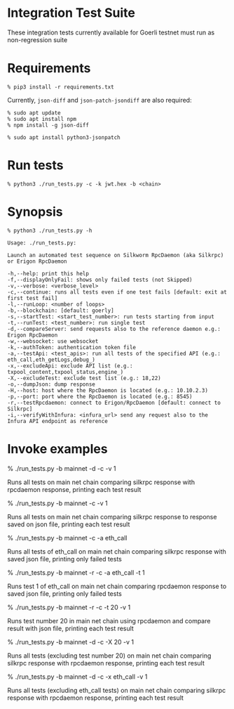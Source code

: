 # Integration Test Suite

These integration tests currently available for Goerli testnet must run as non-regression suite

# Requirements

```
% pip3 install -r requirements.txt
```

Currently, `json-diff` and `json-patch-jsondiff` are also required:

```
% sudo apt update
% sudo apt install npm
% npm install -g json-diff

% sudo apt install python3-jsonpatch
```

# Run tests

```
% python3 ./run_tests.py -c -k jwt.hex -b <chain>
```

# Synopsis

```
% python3 ./run_tests.py -h

Usage: ./run_tests.py:

Launch an automated test sequence on Silkworm RpcDaemon (aka Silkrpc) or Erigon RpcDaemon

-h,--help: print this help
-f,--displayOnlyFail: shows only failed tests (not Skipped)
-v,--verbose: <verbose_level>
-c,--continue: runs all tests even if one test fails [default: exit at first test fail]
-l,--runLoop: <number of loops>
-b,--blockchain: [default: goerly]
-s,--startTest: <start_test_number>: run tests starting from input
-t,--runTest: <test_number>: run single test
-d,--compareServer: send requests also to the reference daemon e.g.: Erigon RpcDaemon
-w,--websocket: use websocket
-k,--authToken: authentication token file
-a,--testApi: <test_apis>: run all tests of the specified API (e.g.: eth_call,eth_getLogs,debug_)
-x,--excludeApi: exclude API list (e.g.: txpool_content,txpool_status,engine_)
-X,--excludeTest: exclude test list (e.g.: 18,22)
-o,--dumpJson: dump response
-H,--host: host where the RpcDaemon is located (e.g.: 10.10.2.3)
-p,--port: port where the RpcDaemon is located (e.g.: 8545)
-r,--testRpcdaemon: connect to Erigon/RpcDaemon [default: connect to Silkrpc]
-i,--verifyWithInfura: <infura_url> send any request also to the Infura API endpoint as reference

```

# Invoke examples

% ./run_tests.py -b mainnet -d -c -v 1

Runs all tests on main net chain comparing silkrpc response with rpcdaemon response, printing each test result

% ./run_tests.py -b mainnet -c -v 1

Runs all tests on main net chain comparing silkrpc response to response saved on json file, printing each test result

% ./run_tests.py -b mainnet -c -a eth_call

Runs all tests of eth_call on main net chain comparing silkrpc response with saved json file, printing only failed tests

% ./run_tests.py -b mainnet -r -c -a eth_call -t 1

Runs test 1 of eth_call on main net chain comparing rpcdaemon response to saved json file, printing only failed tests

% ./run_tests.py -b mainnet -r -c -t 20 -v 1

Runs test number 20 in main net chain using rpcdaemon and compare result with json file, printing each test result

% ./run_tests.py -b mainnet -d -c -X 20 -v 1

Runs all tests (excluding test number 20) on main net chain comparing silkrpc response with rpcdaemon response, printing each test result

% ./run_tests.py -b mainnet -d -c -x eth_call -v 1

Runs all tests (excluding eth_call tests) on main net chain comparing silkrpc response with rpcdaemon response, printing each test result


